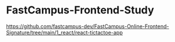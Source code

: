 # FastCampus-Frontend-Study

https://github.com/fastcampus-dev/FastCampus-Online-Frontend-Signature/tree/main/1_react/react-tictactoe-app
